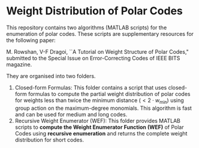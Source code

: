 # Weight Distribution of Polar Codes

This repository contains two algorithms (MATLAB scripts) for the enumeration of polar codes. These scripts are supplementary resources for the following paper:

M. Rowshan, V-F Dragoi, ``A Tutorial on Weight Structure of Polar Codes," submitted to the Special Issue on Error-Correcting Codes of IEEE BITS magazine.

They are organised into two folders.
1. Closed-form Formulas:
This folder contains a script that uses closed-form formulas to compute the partial weight distribution of polar codes for weights less than twice the minimum distance $(<2 \cdot w_{\min})$ using group action on the maximum-degree monomials. This algorithm is fast and can be used for medium and long codes.
2. Recursive Weight Enumerator (WEF):
This folder provides MATLAB scripts to **compute the Weight Enumerator Function (WEF)** of Polar Codes using **recursive enumeration** and returns the complete weight distribution for short codes.
